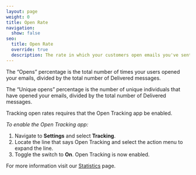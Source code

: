 ```yaml
---
layout: page
weight: 0
title: Open Rate
navigation:
  show: false
seo:
  title: Open Rate
  override: true
  description: The rate in which your customers open emails you've sent to them.
---
```

The “Opens” percentage is the total number of times your users opened your emails, divided by the total number of Delivered messages.

The “Unique opens” percentage is the number of unique individuals that have opened your emails, divided by the total number of Delivered messages.

<call-out>

Tracking open rates requires that the Open Tracking app be enabled.

</call-out>

*To enable the Open Tracking app:*
1. Navigate to **Settings** and select **Tracking**.
1. Locate the line that says Open Tracking and select the action menu to expand the line.
1. Toggle the switch to **On**. Open Tracking is now enabled.


For more information visit our [Statistics]({{root_url}}/ui/analytics-and-reporting/stats-overview/) page.
